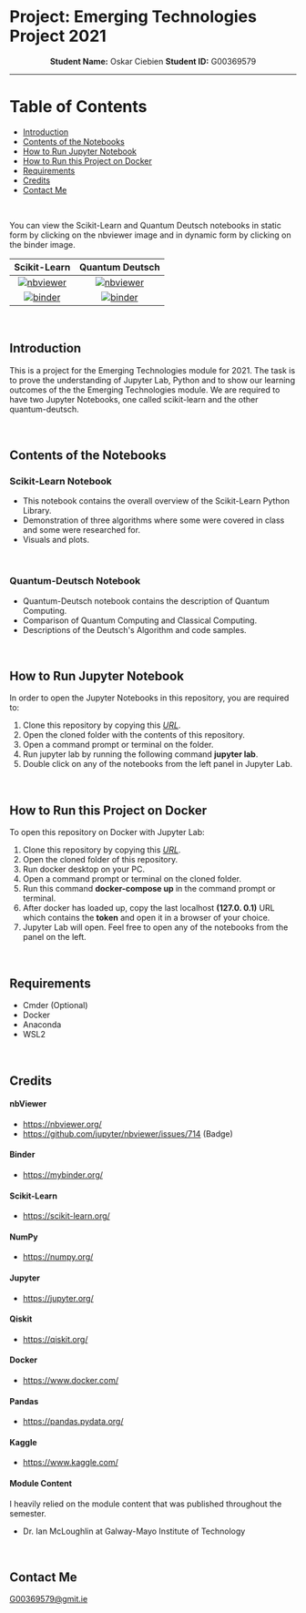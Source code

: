 # Project: Emerging Technologies Project 2021

<p align="center">
    <strong>Student Name:</strong> Oskar Ciebien   <strong>Student ID:</strong> G00369579
</p>

***

# Table of Contents
* [Introduction](#introduction)
* [Contents of the Notebooks](#contents-of-the-notebooks)
* [How to Run Jupyter Notebook](#how-to-run-jupyter-notebook)
* [How to Run this Project on Docker](#how-to-run-this-project-on-docker)
* [Requirements](#requirements)
* [Credits](#credits)
* [Contact Me](#contact-me)

<br>

You can view the Scikit-Learn and Quantum Deutsch notebooks in static form by clicking on the nbviewer image and in dynamic form by clicking on the binder image.

| Scikit-Learn  | Quantum Deutsch |
| :-: | :-: |
| [![nbviewer](https://raw.githubusercontent.com/jupyter/design/master/logos/Badges/nbviewer_badge.svg)](https://nbviewer.org/github/Oskar-Ciebien/Emerging-Technologies-Project/blob/main/scikit-learn.ipynb)  | [![nbviewer](https://raw.githubusercontent.com/jupyter/design/master/logos/Badges/nbviewer_badge.svg)](https://nbviewer.org/github/Oskar-Ciebien/Emerging-Technologies-Project/blob/main/quantum-deutsch.ipynb)  |
| [![binder](https://mybinder.org/static/images/badge_logo.svg?v=51b20aa16836ea83f5ed69194c660eb85c4c2c1e32565312baedb7d534e3ffcf592881dbbe3da441d8293ded842755c906b91fb4aadf15220cf48111ebf701c4)](https://mybinder.org/v2/gh/Oskar-Ciebien/Emerging-Technologies-Project/main?filepath=scikit-learn.ipynb)  | [![binder](https://mybinder.org/static/images/badge_logo.svg?v=51b20aa16836ea83f5ed69194c660eb85c4c2c1e32565312baedb7d534e3ffcf592881dbbe3da441d8293ded842755c906b91fb4aadf15220cf48111ebf701c4)](https://mybinder.org/v2/gh/Oskar-Ciebien/Emerging-Technologies-Project/main?filepath=quantum-deutsch.ipynb)  |

<br>

## Introduction

This is a project for the Emerging Technologies module for 2021. The task is to prove the understanding of Jupyter Lab, Python and to show our learning outcomes of the the Emerging Technologies module. We are required to have two Jupyter Notebooks, one called scikit-learn and the other quantum-deutsch.

<br>

## Contents of the Notebooks

### Scikit-Learn Notebook
- This notebook contains the overall overview of the Scikit-Learn Python Library.
- Demonstration of three algorithms where some were covered in class and some were researched for.
- Visuals and plots.

<br>

### Quantum-Deutsch Notebook
- Quantum-Deutsch notebook contains the description of Quantum Computing.
- Comparison of Quantum Computing and Classical Computing.
- Descriptions of the Deutsch's Algorithm and code samples.

<br>

## How to Run Jupyter Notebook

In order to open the Jupyter Notebooks in this repository, you are required to:
1. Clone this repository by copying this *[URL](https://github.com/Oskar-Ciebien/Emerging-Technologies-Project)*.
2. Open the cloned folder with the contents of this repository.
3. Open a command prompt or terminal on the folder.
4. Run jupyter lab by running the following command **jupyter lab**.
5. Double click on any of the notebooks from the left panel in Jupyter Lab.

<br>

## How to Run this Project on Docker

To open this repository on Docker with Jupyter Lab:
1. Clone this repository by copying this *[URL](https://github.com/Oskar-Ciebien/Emerging-Technologies-Project)*.
2. Open the cloned folder of this repository.
3. Run docker desktop on your PC.
4. Open a command prompt or terminal on the cloned folder.
5. Run this command **docker-compose up** in the command prompt or terminal.
6. After docker has loaded up, copy the last localhost **(127.0. 0.1)** URL which contains the **token** and open it in a browser of your choice.
7. Jupyter Lab will open. Feel free to open any of the notebooks from the panel on the left.

<br>

## Requirements
- Cmder (Optional)
- Docker
- Anaconda
- WSL2

<br>

## Credits

#### nbViewer
- https://nbviewer.org/
- https://github.com/jupyter/nbviewer/issues/714 (Badge)

#### Binder
- https://mybinder.org/

#### Scikit-Learn
- https://scikit-learn.org/

#### NumPy
- https://numpy.org/

#### Jupyter
- https://jupyter.org/

#### Qiskit
- https://qiskit.org/

#### Docker
- https://www.docker.com/

#### Pandas
- https://pandas.pydata.org/

#### Kaggle
- https://www.kaggle.com/

#### Module Content
I heavily relied on the module content that was published throughout the semester.
- Dr. Ian McLoughlin at Galway-Mayo Institute of Technology

<br>

## Contact Me
G00369579@gmit.ie